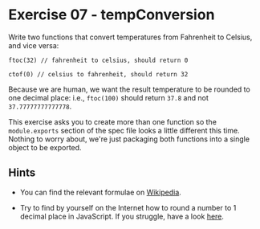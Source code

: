 # Exercise 07 - tempConversion

Write two functions that convert temperatures from Fahrenheit to Celsius, and vice versa:
```
ftoc(32) // fahrenheit to celsius, should return 0

ctof(0) // celsius to fahrenheit, should return 32
```

Because we are human, we want the result temperature to be rounded to one decimal place: i.e., `ftoc(100)` should return `37.8` and not `37.77777777777778`.

This exercise asks you to create more than one function so the `module.exports` section of the spec file looks a little different this time.  Nothing to worry about, we're just packaging both functions into a single object to be exported.

## Hints
- You can find the relevant formulae on [Wikipedia](https://en.wikipedia.org/wiki/Conversion_of_units_of_temperature).

- Try to find by yourself on the Internet how to round a number to 1 decimal place in JavaScript. If you struggle, have a look [here](https://stackoverflow.com/q/7342957/5433628).

